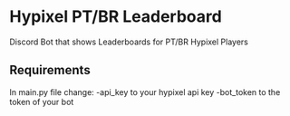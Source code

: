 # Hypixel PT/BR Leaderboard
Discord Bot that shows Leaderboards for PT/BR Hypixel Players

## Requirements
In main.py file change:
-api_key to your hypixel api key
-bot_token to the token of your bot

